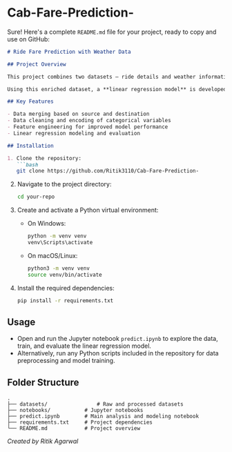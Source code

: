 # Cab-Fare-Prediction-
Sure! Here's a complete `README.md` file for your project, ready to copy and use on GitHub:

````markdown
# Ride Fare Prediction with Weather Data

## Project Overview

This project combines two datasets — ride details and weather information — by merging them based on source and destination locations. After merging, the data undergoes cleaning and encoding of categorical features to prepare it for modeling.

Using this enriched dataset, a **linear regression model** is developed to predict ride fares. The model leverages location, destination, and weather features to understand how these factors influence pricing.

## Key Features

- Data merging based on source and destination  
- Data cleaning and encoding of categorical variables  
- Feature engineering for improved model performance  
- Linear regression modeling and evaluation  

## Installation

1. Clone the repository:
   ```bash
   git clone https://github.com/Ritik3110/Cab-Fare-Prediction-
````

2. Navigate to the project directory:

   ```bash
   cd your-repo
   ```
3. Create and activate a Python virtual environment:

   * On Windows:

     ```bash
     python -m venv venv
     venv\Scripts\activate
     ```
   * On macOS/Linux:

     ```bash
     python3 -m venv venv
     source venv/bin/activate
     ```
4. Install the required dependencies:

   ```bash
   pip install -r requirements.txt
   ```

## Usage

* Open and run the Jupyter notebook `predict.ipynb` to explore the data, train, and evaluate the linear regression model.
* Alternatively, run any Python scripts included in the repository for data preprocessing and model training.

## Folder Structure

```
.
├── datasets/                # Raw and processed datasets
├── notebooks/           # Jupyter notebooks
├── predict.ipynb        # Main analysis and modeling notebook
├── requirements.txt     # Project dependencies
└── README.md            # Project overview
```

*Created by Ritik Agarwal*

```

